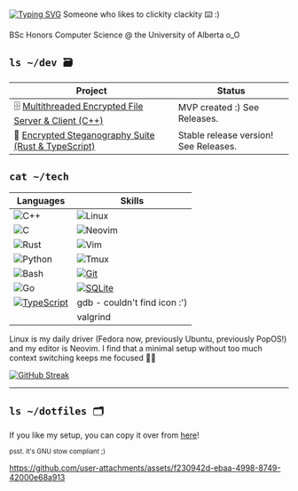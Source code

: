 [![Typing SVG](https://readme-typing-svg.demolab.com?font=Cascadia+Code&size=24&pause=1000&color=E06DEA&width=435&lines=~%2Fwhoami)](https://git.io/typing-svg)
Someone who likes to clickity clackity ⌨️ :)

BSc Honors Computer Science @ the University of Alberta o_O


## `ls ~/dev 🗃️`
| Project  | Status |
| ------------- | ------------- |
| 🗄️ [Multithreaded Encrypted File Server & Client (C++)](https://github.com/Francois-Coleongco/MEFSC)  | MVP created :) See Releases. |
| 🥷 [Encrypted Steganography Suite (Rust & TypeScript)](https://github.com/Francois-Coleongco/Steganography_Suite)  | Stable release version! See Releases. |

## `cat ~/tech`
| Languages                                                     | Skills                                                         |
|--------------------------------------------------------------|---------------------------------------------------------------|
| ![C++](https://img.shields.io/badge/-C++-blue?logo=c%2B%2B)    | ![Linux](https://img.shields.io/badge/-Linux-FCC624?logo=linux)  |
| ![C](https://img.shields.io/badge/-C-blue?logo=c)             | ![Neovim](https://img.shields.io/badge/-Neovim-57A143?logo=neovim) |
| ![Rust](https://img.shields.io/badge/-Rust-orange?logo=rust)   | ![Vim](https://img.shields.io/badge/-Vim-019733?logo=vim)         |
| ![Python](https://img.shields.io/badge/-Python-blue?logo=python) | ![Tmux](https://img.shields.io/badge/-Tmux-1E4B30?logo=tmux)      |
| ![Bash](https://img.shields.io/badge/-Bash-4EAA25?logo=gnubash) |[![Git](https://img.shields.io/badge/Git-F05032?logo=git&logoColor=fff)](#)                                                        
| ![Go](https://img.shields.io/badge/-Go-00ADD8?logo=go)        |              [![SQLite](https://img.shields.io/badge/SQLite-%2307405e.svg?logo=sqlite&logoColor=white)](#)                                                 |
[![TypeScript](https://img.shields.io/badge/TypeScript-3178C6?logo=typescript&logoColor=fff)](#)| gdb - couldn't find icon :')
||valgrind

Linux is my daily driver (Fedora now, previously Ubuntu, previously PopOS!) and my editor is Neovim. I find that a minimal setup without too much context switching keeps me focused 😶‍🌫️

[![GitHub Streak](https://streak-stats.demolab.com?user=francois-coleongco&theme=catppuccin-mocha&border_radius=9)](https://git.io/streak-stats)

----------------------------------------

## `ls ~/dotfiles 🗂️`

If you like my setup, you can copy it over from 
[here](https://github.com/Francois-Coleongco/dotfiles)!

<sub>psst. it's GNU stow compliant ;)</sub>


https://github.com/user-attachments/assets/f230942d-ebaa-4998-8749-42000e68a913



<!--
**Chris-Coleongco/Chris-Coleongco** is a ✨ _special_ ✨ repository because its `README.md` (this file) appears on your GitHub profile.

Here are some ideas to get you started:

- 🔭 I’m currently working on ...
- 🌱 I’m currently learning ...
- 👯 I’m looking to collaborate on ...
- 🤔 I’m looking for help with ...
- 💬 Ask me about ...
- 📫 How to reach me: ...
- 😄 Pronouns: ...
- ⚡ Fun fact: ...
-->
